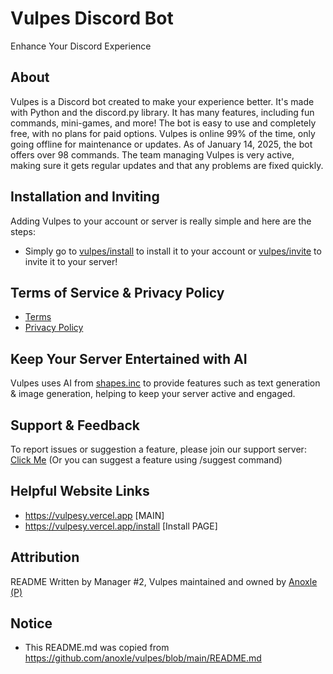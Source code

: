 # Vulpes Discord Bot
Enhance Your Discord Experience

## About
Vulpes is a Discord bot created to make your experience better. It's made with Python and the discord.py library. It has many features, including fun commands, mini-games, and more! The bot is easy to use and completely free, with no plans for paid options. Vulpes is online 99% of the time, only going offline for maintenance or updates. As of January 14, 2025, the bot offers over 98 commands. The team managing Vulpes is very active, making sure it gets regular updates and that any problems are fixed quickly.

## Installation and Inviting
Adding Vulpes to your account or server is really simple and here are the steps:
- Simply go to [vulpes/install](https://vulpesy.vercel.app/install) to install it to your account or [vulpes/invite](https://vulpesy.vercel.app/invite) to invite it to your server!

## Terms of Service & Privacy Policy
- [Terms](https://vulpesy.vercel.app/)
- [Privacy Policy](https://vulpesy.vercel.app/)

## Keep Your Server Entertained with AI
Vulpes uses AI from [shapes.inc](https://shapes.inc) to provide features such as text generation & image generation, helping to keep your server active and engaged.

## Support & Feedback
To report issues or suggestion a feature, please join our support server: [Click Me](https://vulpesy.vercel.app/support)
(Or you can suggest a feature using /suggest command)

## Helpful Website Links
- https://vulpesy.vercel.app [MAIN]
- https://vulpesy.vercel.app/install [Install PAGE]

## Attribution
README Written by Manager #2, Vulpes maintained and owned by [Anoxle (P)](https://anoxle.github.io/)

## Notice
- This README.md was copied from https://github.com/anoxle/vulpes/blob/main/README.md
